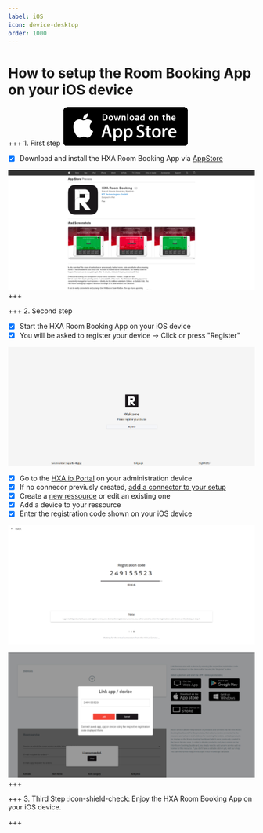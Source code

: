 ```yaml
---
label: iOS
icon: device-desktop
order: 1000
---
```



# How to setup the Room Booking App on your iOS device


+++ 1. First step
[![](/images/appstore256x80.png)](https://apps.apple.com/app/hxa-room-booking/id1432519436)

- [x] Download and install the HXA Room Booking App via [AppStore](https://apps.apple.com/app/hxa-room-booking/id1432519436)

![](/images/HXA.io_roombooking_app_on_appstore.png)
+++

+++ 2. Second step
- [x] Start the HXA Room Booking App on your iOS device 
- [x] You will be asked to register your device -> Click or press "Register"

![Click or Press "Register" to get shown the registration code](/images/HXA.io_device_registration.png)

- [x] Go to the [HXA.io Portal](https://portal.hxa.io) on your administration device
- [x] If no connecor previusly created, [add a connector to your setup](/setup/connector-setup.md)
- [x] Create a [new ressource](/setup/resource-setup/room-booking-setup/resource-setup.md) or edit an existing one
- [x] Add a device to your ressource
- [x] Enter the registration code shown on your iOS device

![Registration code shown on your iOS device](/images/HXA.io_registration_code.png)

![Enter registration code on adding device to your ressource](/images/HXA.io_registration_code_02.png)
+++


+++ 3. Third Step
:icon-shield-check: Enjoy the HXA Room Booking App on your iOS device.

+++

